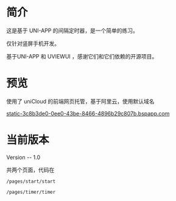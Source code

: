 # 简介

这是基于 UNI-APP 的间隔定时器，是一个简单的练习。

仅针对竖屏手机开发。

基于UNI-APP 和 UVIEWUI ，感谢它们和它们依赖的开源项目。



# 预览

使用了 uniCloud 的前端网页托管，基于阿里云，使用默认域名

[static-3c8b3de0-0ee0-43be-8466-4896b29c807b.bspapp.com](static-3c8b3de0-0ee0-43be-8466-4896b29c807b.bspapp.com)



# 当前版本

Version -- 1.0

共两个页面，代码在

`/pages/start/start`

`/pages/timer/timer`

